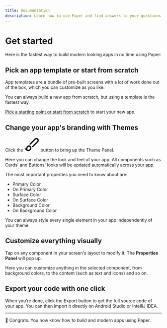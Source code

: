 ```yaml
---
title: Documentation
description: Learn how to use Paper and find answers to your questions.
---
```



# Get started

Here is the fastest way to build modern looking apps in no time using Paper:

## Pick an app template or start from scratch

App templates are a bundle of pre-built screens with a lot of work done out of the box, which you can customize as you like.

You can always build a new app from scratch, but using a template is the fastest way.

[Pick a starting point or start from scratch](/build) to start your new app.

## Change your app's branding with Themes

Click the <img class='button-secondary p-1 m-0 inline' src="/assets/themes.svg"> button to bring up the Theme Panel. 

Here you can change the look and feel of your app. All components such as Cards' and Buttons' looks will be updated automatically across your app.

The most important properties you need to know about are:

- Primary Color
- On Primary Color
- Surface Color
- On Surface Color
- Background Color
- On Background Color

<div class="rounded p-4 card bg-green-100">You can always style every single element in your app independently of your theme</div> 

## Customize everything visually

Tap on any component in your screen's layout to modify it. The **Properties Panel** will pop up.

Here you can customize anything in the selected component, from background colors, to the content (such as text and icons) and so on.

## Export your code with one click

When you’re done, click the <span class='button-primary m-0 p-1'>Export</span> button to get the full source code of your app. 
You can then import it directly on Android Studio or IntelliJ IDEA. 

---

👏 Congrats. You now know how to build and modern apps using Paper.
